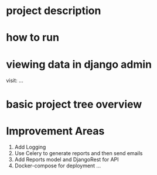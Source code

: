 # project description


# how to run

# viewing data in django admin 
visit: ...

# basic project tree overview


# Improvement Areas
1) Add Logging
2) Use Celery to generate reports and then send emails
3) Add Reports model and DjangoRest for API
4) Docker-compose for deployment
...